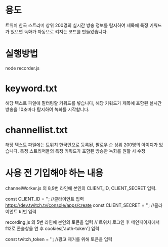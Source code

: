 # 용도
트위치 한국 스트리머 상위 200명의 실시간 방송 정보를 탐지하여 제목에 특정 키워드가 있으면 녹화가 자동으로 켜지는 코드를 만들었습니다.

# 실행방법

node recorder.js

# keyword.txt

해당 텍스트 파일에 필터링할 키워드를 넣습니다, 해당 키워드가 제목에 포함된 실시간 방송을 10초마다 탐지하여 녹화를 시작합니다.

# channellist.txt

해당 텍스트 파일에는 트위치 한국인으로 등록된, 팔로우 순 상위 200명의 아이디가 있습니다. 특정 스트리머들의 특정 키워드가 포함된 방송만 녹화를 원할 시 수정

# 사용 전 기입해야 하는 내용

channelWorker.js 의 8,9번 라인에 본인의 CLIENT_ID, CLIENT_SECRET 입력.

const CLIENT_ID = ''; //클라이언트 입력 https://dev.twitch.tv/console/apps/create
const CLIENT_SECRET = ''; //클라이언트 비번 입력

recording.js 의 5번 라인에 본인의 토큰을 입력  // 트위치 로그인 후 메인페이지에서 f12로 콘솔창을 연 후 cookies['auth-token'] 입력

const twitch_token = ''; //광고 제거를 위해 토큰을 입력

